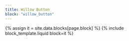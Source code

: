 ```yaml
---
title: Willow Button
block: "willow_button"
---
```


{% assign it = site.data.blocks[page.block] %}
{% include block_template.liquid block=it %}

